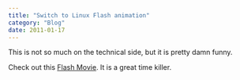 ```yaml
---
title: "Switch to Linux Flash animation"
category: "Blog"
date: 2011-01-17
---
```



This is not so much on the technical side, but it is pretty damn funny.

Check out this [Flash Movie](http://mirror1.spikedhumor.com/1209/SwitchLinux.swf). It is a great time killer.